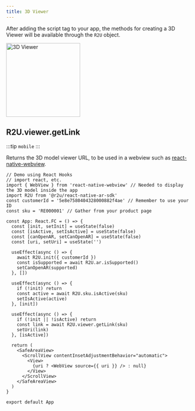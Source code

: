 ```yaml
---
title: 3D Viewer
---
```


After adding the script tag to your app, the methods for creating a 3D Viewer will be available through the `R2U` object.

<p float="left">
  <img src="https://sdk.r2u.io/documentation/react-native-viewer.png" title="3D Viewer" width="200"/>
</p>

## R2U.viewer.getLink

:::tip `mobile`
:::

Returns the 3D model viewer URL, to be used in a webview such as [react-native-webview](https://github.com/react-native-webview/react-native-webview).

```tsx
// Demo using React Hooks
// import react, etc.
import { WebView } from 'react-native-webview' // Needed to display the 3D model inside the app
import R2U from '@r2u/react-native-ar-sdk'
const customerId = '5e8e7580404328000882f4ae' // Remember to use your ID
const sku = 'RE000001' // Gather from your product page

const App: React.FC = () => {
  const [init, setInit] = useState(false)
  const [isActive, setIsActive] = useState(false)
  const [canOpenAR, setCanOpenAR] = useState(false)
  const [uri, setUri] = useState('')

  useEffect(async () => {
    await R2U.init({ customerId })
    const isSupported = await R2U.ar.isSupported()
    setCanOpenAR(supported)
  }, [])

  useEffect(async () => {
    if (!init) return
    const active = await R2U.sku.isActive(sku)
    setIsActive(active)
  }, [init])

  useEffect(async () => {
    if (!init || !isActive) return
    const link = await R2U.viewer.getLink(sku)
    setUri(link)
  }, [isActive])

  return (
    <SafeAreaView>
      <ScrollView contentInsetAdjustmentBehavior="automatic">
        <View>
          {uri ? <WebView source={{ uri }} /> : null}
        </View>
      </ScrollView>
    </SafeAreaView>
  )
}

export default App
```
